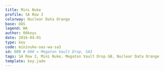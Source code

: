 ```yaml
---
title: Mini Nuke
profile: SA Row 3
colorway: Nuclear Data Orange
base: OAS
legend: WA
author: 00keys
date: 2016-04-01
type: key
code: mininuke-oas-wa-sa3
id: 609 # 600 = Megaton Vault Drop, SA3
tags: SA Row 3, Mini Nuke, Megaton Vault Drop GB, Nuclear Data Orange
template: key.jade
---
```


<span class="more"> 

